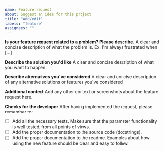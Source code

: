 ```yaml
---
name: Feature request
about: Suggest an idea for this project
title: "Add/edit"
labels: "feature"
assignees: ""
---
```


**Is your feature request related to a problem? Please describe.**
A clear and concise description of what the problem is. Ex. I'm always frustrated when [...]

**Describe the solution you'd like**
A clear and concise description of what you want to happen.

**Describe alternatives you've considered**
A clear and concise description of any alternative solutions or features you've considered.

**Additional context**
Add any other context or screenshots about the feature request here.

**Checks for the developer**
After having implemented the request, please remember to:

- [ ] Add all the necessary tests. Make sure that the parameter functionality is well tested, from all points of views.
- [ ] Add the proper documentation to the source code (docstrings).
- [ ] Add the proper documentation to the readme. Examples about how using the new feature should be clear and easy to follow.
